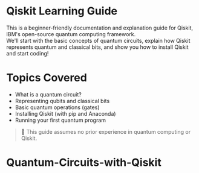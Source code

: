 # Qiskit Learning Guide

This is a beginner-friendly documentation and explanation guide for Qiskit, IBM's open-source quantum computing framework.  
We'll start with the basic concepts of quantum circuits, explain how Qiskit represents quantum and classical bits, and show you how to install Qiskit and start coding!

# Topics Covered
- What is a quantum circuit?
- Representing qubits and classical bits
- Basic quantum operations (gates)
- Installing Qiskit (with pip and Anaconda)
- Running your first quantum program

> 🔬 This guide assumes no prior experience in quantum computing or Qiskit.
# Quantum-Circuits-with-Qiskit
